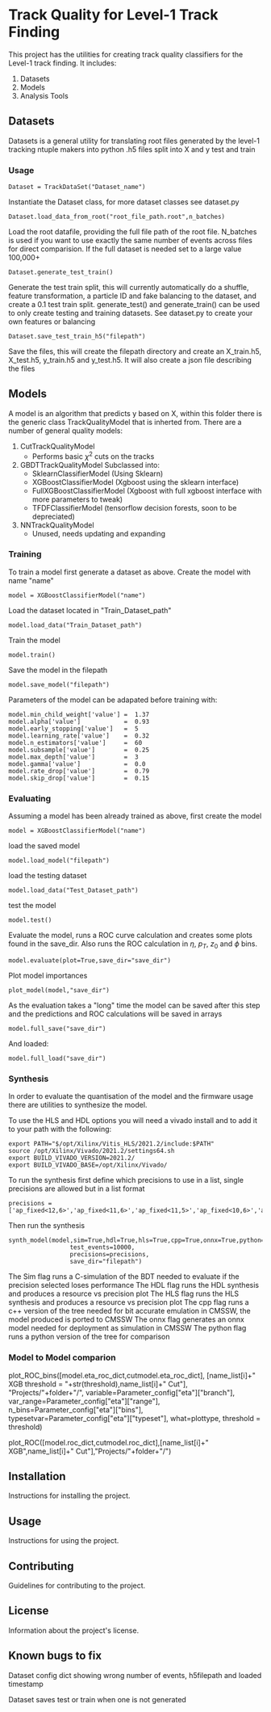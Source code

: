
# Track Quality for Level-1 Track Finding

This project has the utilities for creating track quality classifiers for the Level-1 track finding. It includes:

1. Datasets
2. Models
3. Analysis Tools

## Datasets

Datasets is a general utility for translating root files generated by the level-1 tracking ntuple makers into python .h5 files split into X and y test and train

### Usage
```
Dataset = TrackDataSet("Dataset_name")
```

Instantiate the Dataset class, for more dataset classes see dataset.py

```
Dataset.load_data_from_root("root_file_path.root",n_batches)
```

Load the root datafile, providing the full file path of the root file. N_batches is used if you want to use exactly the same number of events across files for direct comparision. If the full dataset is needed set to a large value 100,000+

```
Dataset.generate_test_train()
```

Generate the test train split, this will currently automatically do a shuffle, feature transformation, a particle ID and fake balancing to the dataset, and create a 0.1 test train split. generate_test() and generate_train() can be used to only create testing and training datasets. See dataset.py to create your own features or balancing

```
Dataset.save_test_train_h5("filepath")
```

Save the files, this will create the filepath directory and create an X_train.h5, X_test.h5, y_train.h5 and y_test.h5. It will also create a json file describing the files

## Models

A model is an algorithm that predicts y based on X, within this folder there is the generic class TrackQualityModel that is inherted from. There are a number of general quality models:
1. CutTrackQualityModel
    - Performs basic $\chi^2$ cuts on the tracks
2. GBDTTrackQualityModel
    Subclassed into:
     - SklearnClassifierModel (Using Sklearn)
     - XGBoostClassifierModel (Xgboost using the sklearn interface)
     - FullXGBoostClassifierModel (Xgboost with full xgboost interface with more parameters to tweak)
     - TFDFClassifierModel (tensorflow decision forests, soon to be depreciated)
3. NNTrackQualityModel
    - Unused, needs updating and expanding

### Training

To train a model first generate a dataset as above.
Create the model with name "name"
```
model = XGBoostClassifierModel("name")
```
Load the dataset located in "Train_Dataset_path"
```
model.load_data("Train_Dataset_path")
```

Train the model
```
model.train()
```
Save the model in the filepath 
```
model.save_model("filepath")
```

Parameters of the model can be adapated before training with:

```
model.min_child_weight['value'] =  1.37
model.alpha['value']            =  0.93
model.early_stopping['value']   =  5
model.learning_rate['value']    =  0.32
model.n_estimators['value']     =  60
model.subsample['value']        =  0.25
model.max_depth['value']        =  3 
model.gamma['value']            =  0.0	
model.rate_drop['value']        =  0.79
model.skip_drop['value']        =  0.15
```

### Evaluating
Assuming a model has been already trained as above, first create the model
```
model = XGBoostClassifierModel("name")
```
load the saved model
```
model.load_model("filepath")
```
load the testing dataset
```
model.load_data("Test_Dataset_path")
```
test the model
```
model.test()
```
Evaluate the model, runs a ROC curve calculation and creates some plots found in the save_dir. Also runs the ROC calculation in $\eta$, $p_T$, $z_0$ and $\phi$ bins.
```
model.evaluate(plot=True,save_dir="save_dir")
```
Plot model importances
```
plot_model(model,"save_dir")
```
As the evaluation takes a "long" time the model can be saved after this step and the predictions and ROC calculations will be saved in arrays

```
model.full_save("save_dir")
```
And loaded:
```
model.full_load("save_dir")
```

### Synthesis

In order to evaluate the quantisation of the model and the firmware usage there are utilities to synthesize the model.

To use the HLS and HDL options you will need a vivado install and to add it to your path with the following:
```
export PATH="$/opt/Xilinx/Vitis_HLS/2021.2/include:$PATH"
source /opt/Xilinx/Vivado/2021.2/settings64.sh
export BUILD_VIVADO_VERSION=2021.2/
export BUILD_VIVADO_BASE=/opt/Xilinx/Vivado/
```


To run the synthesis first define which precisions to use in a list, single precisions are allowed but in a list format
```
precisions = ['ap_fixed<12,6>','ap_fixed<11,6>','ap_fixed<11,5>','ap_fixed<10,6>','ap_fixed<10,5>','ap_fixed<10,4>']
``` 
Then run the synthesis
```
synth_model(model,sim=True,hdl=True,hls=True,cpp=True,onnx=True,python=True,
                 test_events=10000,
                 precisions=precisions,
                 save_dir="filepath")
```

The Sim flag runs a C-simulation of the BDT needed to evaluate if the precision selected loses performance
The HDL flag runs the HDL synthesis and produces a resource vs precision plot
The HLS flag runs the HLS synthesis and produces a resource vs precision plot
The cpp flag runs a c++ version of the tree needed for bit accurate emulation in CMSSW, the model produced is ported to CMSSW
The onnx flag generates an onnx model needed for deployment as simulation in CMSSW
The python flag runs a python version of the tree for comparison


### Model to Model comparion

plot_ROC_bins([model.eta_roc_dict,cutmodel.eta_roc_dict],
                    [name_list[i]+" XGB threshold = "+str(threshold),name_list[i]+" Cut"],
                    "Projects/"+folder+"/",
                    variable=Parameter_config["eta"]["branch"],
                    var_range=Parameter_config["eta"]["range"],
                    n_bins=Parameter_config["eta"]["bins"],
                    typesetvar=Parameter_config["eta"]["typeset"],
                    what=plottype, threshold = threshold)

plot_ROC([model.roc_dict,cutmodel.roc_dict],[name_list[i]+" XGB",name_list[i]+" Cut"],"Projects/"+folder+"/")

## Installation

Instructions for installing the project.

## Usage

Instructions for using the project.

## Contributing

Guidelines for contributing to the project.

## License

Information about the project's license.

## Known bugs to fix

Dataset config dict showing wrong number of events, h5filepath and loaded timestamp

Dataset saves test or train when one is not generated
